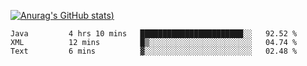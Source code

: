 [![Anurag's GitHub stats](https://github-readme-stats.vercel.app/api?username=Old-Camel&show_icons=true&theme=dark))](https://github.com/anuraghazra/github-readme-stats)
<!--START_SECTION:waka-->
```text
Java         4 hrs 10 mins   ███████████████████████░░   92.52 % 
XML          12 mins         █▒░░░░░░░░░░░░░░░░░░░░░░░   04.74 % 
Text         6 mins          ▓░░░░░░░░░░░░░░░░░░░░░░░░   02.48 % 
```
<!--END_SECTION:waka-->

